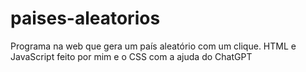 # paises-aleatorios
Programa na web que gera um país aleatório com um clique. HTML e JavaScript feito por mim e o CSS com a ajuda do ChatGPT

